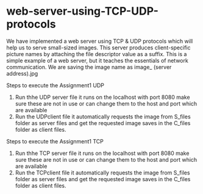 # web-server-using-TCP-UDP-protocols

We have implemented a web server using TCP & UDP protocols which will help us to serve small-sized images. This server produces client-specific picture names by attaching the file descriptor value as a suffix. This is a simple example of a web server, but it teaches the essentials of network communication.
We are saving the image name as image_ (server address).jpg


Steps to execute the Assignment1 UDP
1. Run thhe UDP server file it runs on the localhost with port 8080 make sure these are not in use or can change them to the host and port which are available
2. Run the UDPclient file it automatically requests the image from S_files folder as server files and get the requested image saves in the C_files folder as client files.


Steps to execute the Assignment1 TCP
1. Run thhe TCP server file it runs on the localhost with port 8080 make sure these are not in use or can change them to the host and port which are available
2. Run the TCPclient file it automatically requests the image from S_files folder as server files and get the requested image saves in the C_files folder as client files.
